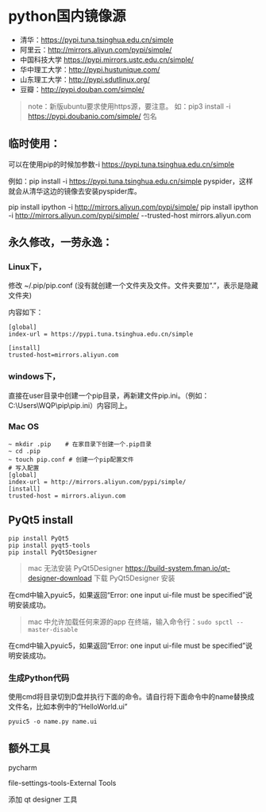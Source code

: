 
# python国内镜像源


+ 清华：https://pypi.tuna.tsinghua.edu.cn/simple
+ 阿里云：http://mirrors.aliyun.com/pypi/simple/
+ 中国科技大学 https://pypi.mirrors.ustc.edu.cn/simple/
+ 华中理工大学：http://pypi.hustunique.com/
+ 山东理工大学：http://pypi.sdutlinux.org/ 
+ 豆瓣：http://pypi.douban.com/simple/

>note：新版ubuntu要求使用https源，要注意。
 如：pip3 install -i https://pypi.doubanio.com/simple/ 包名

 
## 临时使用：

 可以在使用pip的时候加参数-i https://pypi.tuna.tsinghua.edu.cn/simple

 例如：pip install -i https://pypi.tuna.tsinghua.edu.cn/simple pyspider，这样就会从清华这边的镜像去安装pyspider库。
 
 pip install ipython -i http://mirrors.aliyun.com/pypi/simple/
 pip install ipython -i http://mirrors.aliyun.com/pypi/simple/ --trusted-host mirrors.aliyun.com

## 永久修改，一劳永逸：

### Linux下，

修改 ~/.pip/pip.conf (没有就创建一个文件夹及文件。文件夹要加“.”，表示是隐藏文件夹)

内容如下：

```
[global]
index-url = https://pypi.tuna.tsinghua.edu.cn/simple

[install]
trusted-host=mirrors.aliyun.com
```

### windows下，

直接在user目录中创建一个pip目录，再新建文件pip.ini。（例如：C:\Users\WQP\pip\pip.ini）内容同上。

### Mac OS

```
~ mkdir .pip	# 在家目录下创建一个.pip目录
~ cd .pip
~ touch pip.conf # 创建一个pip配置文件
# 写入配置
[global]
index-url = http://mirrors.aliyun.com/pypi/simple/
[install]
trusted-host = mirrors.aliyun.com
```

## PyQt5 install

```
pip install PyQt5
pip install pyqt5-tools
pip install PyQt5Designer 
```

>mac 无法安装 PyQt5Designer
> https://build-system.fman.io/qt-designer-download 下载 PyQt5Designer 安装


在cmd中输入pyuic5，如果返回“Error: one input ui-file must be specified”说明安装成功。

>mac 中允许加载任何来源的app
 在终端，输入命令行：`sudo spctl --master-disable`
 
 
在cmd中输入pyuic5，如果返回“Error: one input ui-file must be specified”说明安装成功。

### 生成Python代码

使用cmd将目录切到D盘并执行下面的命令。请自行将下面命令中的name替换成文件名，比如本例中的“HelloWorld.ui”

```
pyuic5 -o name.py name.ui
```

## 额外工具

pycharm

file-settings-tools-External Tools

添加 qt designer 工具
 
 



